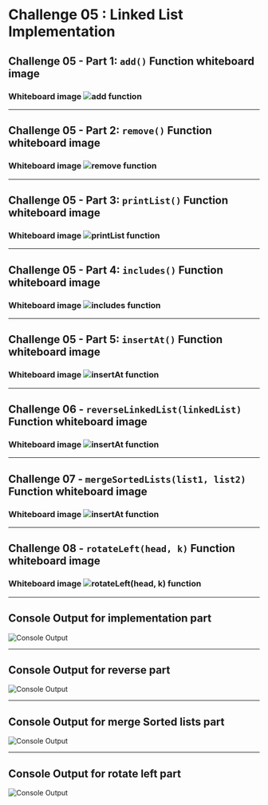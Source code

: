 # Challenge 05 : Linked List Implementation

## Challenge 05 - Part 1: `add()` Function whiteboard image

### Whiteboard image ![add function](./docs/implementation-whiteboard-images/add-whiteboard.jpg)

---

## Challenge 05 - Part 2: `remove()` Function whiteboard image

### Whiteboard image ![remove function](./docs/implementation-whiteboard-images/remove-whiteboard.jpg)

---

## Challenge 05 - Part 3: `printList()` Function whiteboard image

### Whiteboard image ![printList function](./docs/implementation-whiteboard-images/printList-whiteboard.jpg)

---

## Challenge 05 - Part 4: `includes()` Function whiteboard image

### Whiteboard image ![includes function](./docs/implementation-whiteboard-images/includes-whiteboard.jpg)

---

## Challenge 05 - Part 5: `insertAt()` Function whiteboard image

### Whiteboard image ![insertAt function](./docs/implementation-whiteboard-images/insertAt-whiteboard.jpg)

---

## Challenge 06 - `reverseLinkedList(linkedList)` Function whiteboard image

### Whiteboard image ![insertAt function](./docs/reverse-whiteboard.jpg)

---

## Challenge 07 - `mergeSortedLists(list1, list2)` Function whiteboard image

### Whiteboard image ![insertAt function](./docs/merge-sorted-lists-whiteboard.jpg)

---

## Challenge 08 - `rotateLeft(head, k)` Function whiteboard image

### Whiteboard image ![rotateLeft(head, k)  function](./docs/rotate-whiteboard.jpg)

---

## Console Output for implementation part

![Console Output](./docs/console-output-implementation.png)

---

## Console Output for reverse part

![Console Output](./docs/console-output-reverse.png)

---

## Console Output for merge Sorted lists part

![Console Output](./docs/console-output-mergeSorted.png)

---

## Console Output for rotate left part

![Console Output](./docs/console-output-rotate.png)
